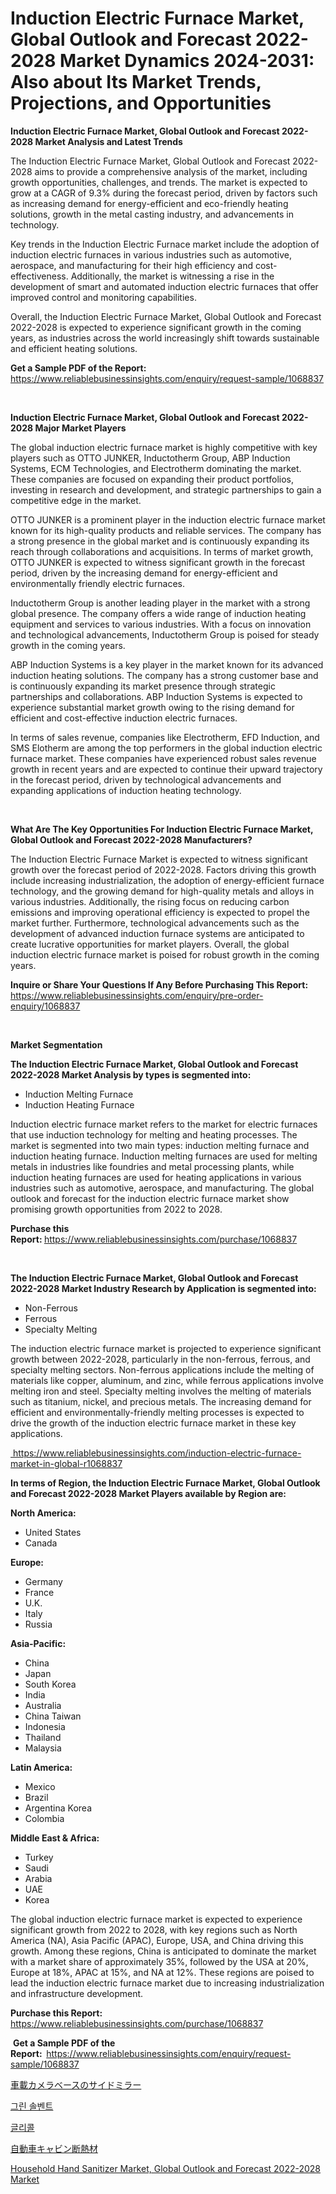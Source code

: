 <p><h1>Induction Electric Furnace Market, Global Outlook and Forecast 2022-2028 Market Dynamics 2024-2031: Also about Its Market Trends, Projections, and Opportunities</h1></p><p><strong>Induction Electric Furnace Market, Global Outlook and Forecast 2022-2028 Market Analysis and Latest Trends</strong></p>
<p><p>The Induction Electric Furnace Market, Global Outlook and Forecast 2022-2028 aims to provide a comprehensive analysis of the market, including growth opportunities, challenges, and trends. The market is expected to grow at a CAGR of 9.3% during the forecast period, driven by factors such as increasing demand for energy-efficient and eco-friendly heating solutions, growth in the metal casting industry, and advancements in technology.</p><p>Key trends in the Induction Electric Furnace market include the adoption of induction electric furnaces in various industries such as automotive, aerospace, and manufacturing for their high efficiency and cost-effectiveness. Additionally, the market is witnessing a rise in the development of smart and automated induction electric furnaces that offer improved control and monitoring capabilities.</p><p>Overall, the Induction Electric Furnace Market, Global Outlook and Forecast 2022-2028 is expected to experience significant growth in the coming years, as industries across the world increasingly shift towards sustainable and efficient heating solutions.</p></p>
<p><strong>Get a Sample PDF of the Report:&nbsp;</strong> <a href="https://www.reliablebusinessinsights.com/enquiry/request-sample/1068837">https://www.reliablebusinessinsights.com/enquiry/request-sample/1068837</a></p>
<p>&nbsp;</p>
<p><strong>Induction Electric Furnace Market, Global Outlook and Forecast 2022-2028 Major Market Players</strong></p>
<p><p>The global induction electric furnace market is highly competitive with key players such as OTTO JUNKER, Inductotherm Group, ABP Induction Systems, ECM Technologies, and Electrotherm dominating the market. These companies are focused on expanding their product portfolios, investing in research and development, and strategic partnerships to gain a competitive edge in the market.</p><p>OTTO JUNKER is a prominent player in the induction electric furnace market known for its high-quality products and reliable services. The company has a strong presence in the global market and is continuously expanding its reach through collaborations and acquisitions. In terms of market growth, OTTO JUNKER is expected to witness significant growth in the forecast period, driven by the increasing demand for energy-efficient and environmentally friendly electric furnaces.</p><p>Inductotherm Group is another leading player in the market with a strong global presence. The company offers a wide range of induction heating equipment and services to various industries. With a focus on innovation and technological advancements, Inductotherm Group is poised for steady growth in the coming years.</p><p>ABP Induction Systems is a key player in the market known for its advanced induction heating solutions. The company has a strong customer base and is continuously expanding its market presence through strategic partnerships and collaborations. ABP Induction Systems is expected to experience substantial market growth owing to the rising demand for efficient and cost-effective induction electric furnaces.</p><p>In terms of sales revenue, companies like Electrotherm, EFD Induction, and SMS Elotherm are among the top performers in the global induction electric furnace market. These companies have experienced robust sales revenue growth in recent years and are expected to continue their upward trajectory in the forecast period, driven by technological advancements and expanding applications of induction heating technology.</p></p>
<p>&nbsp;</p>
<p><strong>What Are The Key Opportunities For Induction Electric Furnace Market, Global Outlook and Forecast 2022-2028 Manufacturers?</strong></p>
<p><p>The Induction Electric Furnace Market is expected to witness significant growth over the forecast period of 2022-2028. Factors driving this growth include increasing industrialization, the adoption of energy-efficient furnace technology, and the growing demand for high-quality metals and alloys in various industries. Additionally, the rising focus on reducing carbon emissions and improving operational efficiency is expected to propel the market further. Furthermore, technological advancements such as the development of advanced induction furnace systems are anticipated to create lucrative opportunities for market players. Overall, the global induction electric furnace market is poised for robust growth in the coming years.</p></p>
<p><strong>Inquire or Share Your Questions If Any Before Purchasing This Report:</strong> <a href="https://www.reliablebusinessinsights.com/enquiry/pre-order-enquiry/1068837">https://www.reliablebusinessinsights.com/enquiry/pre-order-enquiry/1068837</a></p>
<p>&nbsp;</p>
<p><strong>Market Segmentation</strong></p>
<p><strong>The Induction Electric Furnace Market, Global Outlook and Forecast 2022-2028 Market Analysis by types is segmented into:</strong></p>
<p><ul><li>Induction Melting Furnace</li><li>Induction Heating Furnace</li></ul></p>
<p><p>Induction electric furnace market refers to the market for electric furnaces that use induction technology for melting and heating processes. The market is segmented into two main types: induction melting furnace and induction heating furnace. Induction melting furnaces are used for melting metals in industries like foundries and metal processing plants, while induction heating furnaces are used for heating applications in various industries such as automotive, aerospace, and manufacturing. The global outlook and forecast for the induction electric furnace market show promising growth opportunities from 2022 to 2028.</p></p>
<p><strong>Purchase this Report:&nbsp;</strong><a href="https://www.reliablebusinessinsights.com/purchase/1068837">https://www.reliablebusinessinsights.com/purchase/1068837</a></p>
<p>&nbsp;</p>
<p><strong>The Induction Electric Furnace Market, Global Outlook and Forecast 2022-2028 Market Industry Research by Application is segmented into:</strong></p>
<p><ul><li>Non-Ferrous</li><li>Ferrous</li><li>Specialty Melting</li></ul></p>
<p><p>The induction electric furnace market is projected to experience significant growth between 2022-2028, particularly in the non-ferrous, ferrous, and specialty melting sectors. Non-ferrous applications include the melting of materials like copper, aluminum, and zinc, while ferrous applications involve melting iron and steel. Specialty melting involves the melting of materials such as titanium, nickel, and precious metals. The increasing demand for efficient and environmentally-friendly melting processes is expected to drive the growth of the induction electric furnace market in these key applications.</p></p>
<p><a href="https://www.reliablebusinessinsights.com/induction-electric-furnace-market-in-global-r1068837">&nbsp;https://www.reliablebusinessinsights.com/induction-electric-furnace-market-in-global-r1068837</a></p>
<p><strong>In terms of Region, the Induction Electric Furnace Market, Global Outlook and Forecast 2022-2028 Market Players available by Region are:</strong></p>
<p>
    <p> <strong> North America: </strong>
        <ul>
            <li>United States</li>
            <li>Canada</li>
        </ul>
        </p> 
    <p> <strong> Europe: </strong>
        <ul>
            <li>Germany</li>
            <li>France</li>
            <li>U.K.</li>
            <li>Italy</li>
            <li>Russia</li>
        </ul>
        </p> 
    <p> <strong> Asia-Pacific: </strong>
        <ul>
            <li>China</li>
            <li>Japan</li>
            <li>South Korea</li>
            <li>India</li>
            <li>Australia</li>
            <li>China Taiwan</li>
            <li>Indonesia</li>
            <li>Thailand</li>
            <li>Malaysia</li>
        </ul>
        </p> 
    <p> <strong> Latin America: </strong>
        <ul>
            <li>Mexico</li>
            <li>Brazil</li>
            <li>Argentina Korea</li>
            <li>Colombia</li>
        </ul>
        </p> 
    <p> <strong> Middle East & Africa: </strong>
        <ul>
            <li>Turkey</li>
            <li>Saudi</li>
            <li>Arabia</li>
            <li>UAE</li>
            <li>Korea</li>
        </ul>
    </p>
    </p>
<p><p>The global induction electric furnace market is expected to experience significant growth from 2022 to 2028, with key regions such as North America (NA), Asia Pacific (APAC), Europe, USA, and China driving this growth. Among these regions, China is anticipated to dominate the market with a market share of approximately 35%, followed by the USA at 20%, Europe at 18%, APAC at 15%, and NA at 12%. These regions are poised to lead the induction electric furnace market due to increasing industrialization and infrastructure development.</p></p>
<p><strong>Purchase this Report: </strong><a href="https://www.reliablebusinessinsights.com/purchase/1068837">https://www.reliablebusinessinsights.com/purchase/1068837</a></p>
<p>&nbsp;<strong>Get a Sample PDF of the Report:&nbsp;&nbsp;</strong><a href="https://www.reliablebusinessinsights.com/enquiry/request-sample/1068837">https://www.reliablebusinessinsights.com/enquiry/request-sample/1068837</a></p>
<p><strong></strong></p>
<p><p><a href="https://github.com/FrancoWeber2023/Market-Research-Report-List-1/blob/main/712329685562.md">車載カメラベースのサイドミラー</a></p><p><a href="https://github.com/AidenReinger/Market-Research-Report-List-1/blob/main/419974979213.md">그린 솔벤트</a></p><p><a href="https://github.com/wallacBahrtyinger567686/Market-Research-Report-List-1/blob/main/352019879212.md">글리콜</a></p><p><a href="https://github.com/kegley4963/Market-Research-Report-List-1/blob/main/932082185561.md">自動車キャビン断熱材</a></p><p><a href="https://github.com/RyleeBauch2023/Market-Research-Report-List-1/blob/main/household-hand-sanitizer-market-global-outlook-and-forecast-2022-2028-market.md">Household Hand Sanitizer Market, Global Outlook and Forecast 2022-2028 Market</a></p></p>